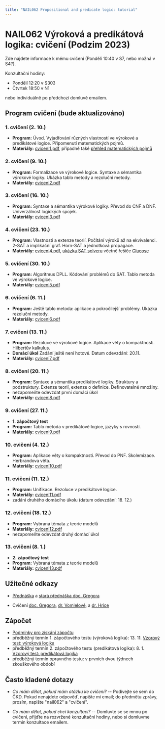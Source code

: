 ```yaml
---
title: "NAIL062 Propositional and predicate logic: tutorial"
---
```


# NAIL062 Výroková a predikátová logika: cvičení (Podzim 2023)

Zde najdete informace k mému cvičení (Pondělí 10:40 v S7, nebo možná v S4?).

Konzultační hodiny:

* Pondělí 12:20 v S303
* Čtvrtek 18:50 v N1

nebo individuálně po předchozí domluvě emailem.

## Program cvičení (bude aktualizováno)

### 1. cvičení (2. 10.)

* **Program:** Úvod. Vyjadřování různých vlastností ve výrokové a predikátové logice. Připomenutí matematických pojmů.
* **Materiály:** [cviceni1.pdf](https://github.com/jbulin-mff-uk/nail062/raw/main/tutorial/worksheets/cviceni1.pdf), případně také [přehled matematických pojmů](https://ktiml.mff.cuni.cz/~gregor/logika/VPLdodatek.pdf)

### 2. cvičení (9. 10.)

* **Program:** Formalizace ve výrokové logice. Syntaxe a sémantika výrokové logiky. Ukázka tablo metody a rezoluční metody.
* **Materiály:** [cviceni2.pdf](https://github.com/jbulin-mff-uk/nail062/raw/main/tutorial/worksheets/cviceni2.pdf)

### 3. cvičení (16. 10.)

* **Program:** Syntaxe a sémantika výrokové logiky. Převod do CNF a DNF. Univerzálnost logických spojek.
* **Materiály:** [cviceni3.pdf](https://github.com/jbulin-mff-uk/nail062/raw/main/tutorial/worksheets/cviceni3.pdf)

### 4. cvičení (23. 10.)

* **Program:** Vlastnosti a extenze teorií. Počítání výroků až na ekvivalenci. 2-SAT a implikační graf. Horn-SAT a jednotková propagace. 
* **Materiály:** [cviceni4.pdf](https://github.com/jbulin-mff-uk/nail062/raw/main/tutorial/worksheets/cviceni4.pdf), [ukázka SAT solveru](https://github.com/jbulin-mff-uk/nail062/blob/main/tutorial/sat-solving.zip) včetně řešiče [Glucose](https://github.com/mi-ki/glucose-syrup)

### 5. cvičení (30. 10.)

* **Program:** Algoritmus DPLL. Kódování problémů do SAT. Tablo metoda ve výrokové logice. 
* **Materiály:** [cviceni5.pdf](https://github.com/jbulin-mff-uk/nail062/raw/main/tutorial/worksheets/cviceni5.pdf)

### 6. cvičení (6. 11.)

* **Program:** Ještě tablo metoda: aplikace a pokročilejší problémy. Ukázka rezoluční metody.
* **Materiály:** [cviceni6.pdf](https://github.com/jbulin-mff-uk/nail062/raw/main/tutorial/worksheets/cviceni6.pdf)


### 7. cvičení (13. 11.)

* **Program:** Rezoluce ve výrokové logice. Aplikace věty o kompaktnosti. Hilbertův kalkulus.
* **Domácí úkol** Zadání ještě není hotové. Datum odevzdání: 20.11. 
* **Materiály:** [cviceni7.pdf](https://github.com/jbulin-mff-uk/nail062/raw/main/tutorial/worksheets/cviceni7.pdf)

<!-- TODO -->
### 8. cvičení (20. 11.)

* **Program:** Syntaxe a sémantika predikátové logiky. Struktury a podstruktury. Extenze teorií, extenze o definice. Definovatelné množiny.
* nezapomeňte odevzdat první domácí úkol
* **Materiály:** [cviceni8.pdf](https://github.com/jbulin-mff-uk/nail062/raw/main/tutorial/worksheets/cviceni8.pdf)


### 9. cvičení (27. 11.)

* **1. zápočtový test**
* **Program:** Tablo metoda v predikátové logice, jazyky s rovností.
* **Materiály:** [cviceni9.pdf](https://github.com/jbulin-mff-uk/nail062/raw/main/tutorial/worksheets/cviceni9.pdf)

### 10. cvičení (4. 12.)

* **Program:** Aplikace věty o kompaktnosti. Převod do PNF. Skolemizace. Herbrandova věta.
* **Materiály:** [cviceni10.pdf](https://github.com/jbulin-mff-uk/nail062/raw/main/tutorial/worksheets/cviceni10.pdf)

### 11. cvičení (11. 12.)

* **Program:** Unifikace. Rezoluce v predikátové logice.
* **Materiály:** [cviceni11.pdf](https://github.com/jbulin-mff-uk/nail062/raw/main/tutorial/worksheets/cviceni11.pdf)
* zadání druhého domácího úkolu (datum odevzdání: 18. 12.)

### 12. cvičení (18. 12.)

* **Program:** Vybraná témata z teorie modelů
* **Materiály:** [cviceni12.pdf](https://github.com/jbulin-mff-uk/nail062/raw/main/tutorial/worksheets/cviceni12.pdf)
* nezapomeňte odevzdat druhý domácí úkol

### 13. cvičení (8. 1.)

* **2. zápočtový test**
* **Program:** Vybraná témata z teorie modelů
* **Materiály:** [cviceni13.pdf](https://github.com/jbulin-mff-uk/nail062/raw/main/tutorial/worksheets/cviceni13.pdf)


<!--
### 1. cvičení (2. 10.)
* **Program:** Úvod. Vyjadřování různých vlastností ve výrokové a predikátové logice. Připomenutí matematických pojmů.
* **Materiály:** [cviceni1.pdf](https://github.com/jbulin-mff-uk/nail062/raw/main/tutorial/worksheets/cviceni1.pdf)

### 2. cvičení (9. 10.)
* **Program:** Syntaxe a sémantika výrokové logiky. Univerzálnost logických spojek.
* **Materiály:** [cviceni2.pdf](https://github.com/jbulin-mff-uk/nail062/raw/main/tutorial/worksheets/cviceni2.pdf)

### 3. cvičení (16. 10.)
* **Program:** Syntaxe a sémantika výrokové logiky, převod do CNF a DNF.
* **Materiály:** [cviceni3.pdf](https://github.com/jbulin-mff-uk/nail062/raw/main/tutorial/worksheets/cviceni3.pdf)

### 4. cvičení (23. 10.)
* **Program:** Počítání výroků až na ekvivalenci (Lindenbaum-Tarského algebra). 2-SAT a implikační graf. Horn-SAT a jednotková propagace. Algoritmus DPLL. Kódování problémů do SAT.
* **Materiály:** [cviceni4.pdf](https://github.com/jbulin-mff-uk/nail062/raw/main/tutorial/worksheets/cviceni4.pdf), [ukázka SAT solveru](https://github.com/jbulin-mff-uk/nail062/blob/main/tutorial/sat-solving.zip) včetně řešiče [Glucose](https://github.com/mi-ki/glucose-syrup)

### 5. cvičení (30. 10.)
* **Program:** Tablo metoda ve výrokové logice. 
* **Materiály:** [cviceni5.pdf](https://github.com/jbulin-mff-uk/nail062/raw/main/tutorial/worksheets/cviceni5.pdf)

### 6. cvičení (6. 11.)
* **Program:** Rezoluce ve výrokové logice. Aplikace věty o kompaktnosti. Hilbertův kalkulus.
* **Materiály:** [cviceni6.pdf](https://github.com/jbulin-mff-uk/nail062/raw/main/tutorial/worksheets/cviceni6.pdf)

### 7. cvičení (13. 11.)
* **1. zápočtový test**
* **Program:** Syntaxe a sémantika predikátové logiky.
* **Materiály:** [cviceni7.pdf](https://github.com/jbulin-mff-uk/nail062/raw/main/tutorial/worksheets/cviceni7.pdf)

### 8. cvičení (20. 11.)
* **Program:** Struktury a podstruktury. Extenze teorií, extenze o definice. Definovatelné množiny.
* **Materiály:** [cviceni8.pdf](https://github.com/jbulin-mff-uk/nail062/raw/main/tutorial/worksheets/cviceni8.pdf)

### 9. cvičení (27. 11.)
* **Program:** Tablo metoda v predikátové logice, jazyky s rovností.
* **Materiály:** [cviceni9.pdf](https://github.com/jbulin-mff-uk/nail062/raw/main/tutorial/worksheets/cviceni9.pdf)

### 10. cvičení (4. 12.)
* **Program:** Aplikace věty o kompaktnosti. Převod do PNF. Skolemizace. Herbrandova věta.
* **Materiály:** [cviceni10.pdf](https://github.com/jbulin-mff-uk/nail062/raw/main/tutorial/worksheets/cviceni10.pdf)

### 11. cvičení (11. 12.)
* **Program:** Unifikace. Rezoluce v predikátové logice.
* **Materiály:** [cviceni11.pdf](https://github.com/jbulin-mff-uk/nail062/raw/main/tutorial/worksheets/cviceni11.pdf)

### 12. cvičení (18. 12.)
* **Program:** Vybraná témata z teorie modelů
* **Materiály:** [cviceni12.pdf](https://github.com/jbulin-mff-uk/nail062/raw/main/tutorial/worksheets/cviceni12.pdf)

### 13. cvičení (8. 1.)
* **2. zápočtový test**
* **Program:** Vybraná témata z teorie modelů
* **Materiály:** [cviceni13.pdf](https://github.com/jbulin-mff-uk/nail062/raw/main/tutorial/worksheets/cviceni13.pdf)
-->

## Užitečné odkazy

* [Přednáška](https://jbulin.github.io/teaching/fall/nail062/) a [stará přednáška doc. Gregora](http://ktiml.mff.cuni.cz/~gregor/logika/index.html)

* Cvičení [doc. Gregora](http://ktiml.mff.cuni.cz/~gregor/logika2019/cviceni.html), [dr. Vomlelové](http://ktiml.mff.cuni.cz/~marta/logika.html), a [dr. Hrice](http://ktiml.mff.cuni.cz/~hric/vyuka/prikl_vpl.htm)


## Zápočet

* [Podmínky pro získání zápočtu](files/zapocet.txt)
* předběžný termín 1. zápočtového testu (výroková logika): 13. 11. [Vzorový test: výroková logika](files/vzorovy-test-vyrokova-logika.pdf)
* předběžný termín 2. zápočtového testu (predikátová logika): 8. 1. [Vzorový test: predikátová logika](files/vzorovy-test-predikatova-logika.pdf)
* předběžný termín opravného testu: v prvních dvou týdnech zkouškového období


## Často kladené dotazy

* _Co mám dělat, pokud mám otázku ke cvičení?_ -- Podívejte se sem do ČKD. Pokud nenajdete odpověď, napište mi email; do předmětu zprávy, prosím, napište "nail062" a "cvičení".

* _Co mám dělat, pokud chci konzultaci?_ -- Domluvte se se mnou po cvičení, přijďte na rozvržené konzultační hodiny, nebo si domluvme termín konzultace emailem.
